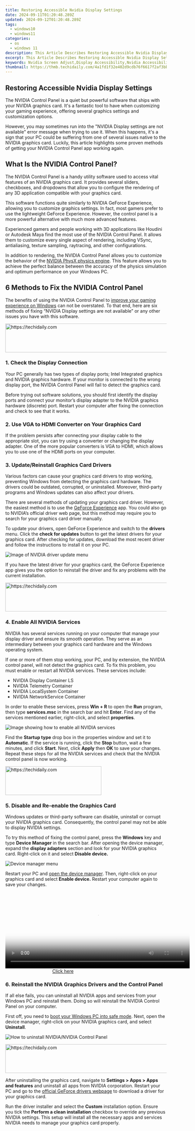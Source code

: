 ```yaml
---
title: Restoring Accessible Nvidia Display Settings
date: 2024-09-11T01:20:48.289Z
updated: 2024-09-12T01:20:48.289Z
tags:
  - windows10
  - windows11
categories:
  - os
  - windows 11
description: This Article Describes Restoring Accessible Nvidia Display Settings
excerpt: This Article Describes Restoring Accessible Nvidia Display Settings
keywords: Nvidia Screen Adjust,Display Accessibility,Nvidia Accessibility Controls,Nvidia Display Restore,Disability Screen Setting,Adaptive Nvidia Viewing,Accessible Nvidia Settings
thumbnail: https://thmb.techidaily.com/4a1fd1f32e402d9cdb76f6617f2af3bb610c32d546a576cbb651a68afaa24695.jpg
---
```


## Restoring Accessible Nvidia Display Settings

 The NVIDIA Control Panel is a quiet but powerful software that ships with your NVIDIA graphics card. It's a fantastic tool to have when customizing your gaming experience, offering several graphics settings and customization options.

 However, you may sometimes run into the "NVIDIA Display settings are not available" error message when trying to use it. When this happens, it's a sign that your PC could be suffering from one of several issues native to the NVIDIA graphics card. Luckily, this article highlights some proven methods of getting your NVIDIA Control Panel app working again.

## What Is the NVIDIA Control Panel?

 The NVIDIA Control Panel is a handy utility software used to access vital features of an NVIDIA graphics card. It provides several sliders, checkboxes, and dropdowns that allow you to configure the rendering of any 3D application compatible with your graphics card.

 This software functions quite similarly to NVIDIA GeForce Experience, allowing you to customize graphics settings. In fact, most gamers prefer to use the lightweight GeForce Experience. However, the control panel is a more powerful alternative with much more advanced features.

 Experienced gamers and people working with 3D applications like Houdini or Autodesk Maya find the most use of the NVIDIA Control Panel. It allows them to customize every single aspect of rendering, including VSync, antialiasing, texture sampling, raytracing, and other configurations.

 In addition to rendering, the NVIDIA Control Panel allows you to customize the behavior of the [NVIDIA PhysX physics engine](https://developer.nvidia.com/physx-sdk). This feature allows you to achieve the perfect balance between the accuracy of the physics simulation and optimum performance on your Windows PC.

## 6 Methods to Fix the NVIDIA Control Panel

 The benefits of using the NVIDIA Control Panel to [improve your gaming experience on Windows](https://www.makeuseof.com/improve-gaming-experience-windows-11/) can not be overstated. To that end, here are six methods of fixing “NVIDIA Display settings are not available” or any other issues you have with this software.





<!-- affiliate ads begin -->
<a href="https://ephamedtechinc.pxf.io/c/5597632/2130530/26400" target="_top" id="2130530">
  <img src="//a.impactradius-go.com/display-ad/26400-2130530" border="0" alt="https://techidaily.com" width="728" height="90"/>
</a>
<img height="0" width="0" src="https://ephamedtechinc.pxf.io/i/5597632/2130530/26400" style="position:absolute;visibility:hidden;" border="0" />
<!-- affiliate ads end -->




### 1\. Check the Display Connection

 Your PC generally has two types of display ports; Intel Integrated graphics and NVIDIA graphics hardware. If your monitor is connected to the wrong display port, the NVIDIA Control Panel will fail to detect the graphics card.

 Before trying out software solutions, you should first identify the display ports and connect your monitor’s display adapter to the NVIDIA graphics hardware (discrete) port. Restart your computer after fixing the connection and check to see that it works.

### 2\. Use VGA to HDMI Converter on Your Graphics Card

 If the problem persists after connecting your display cable to the appropriate slot, you can try using a converter or changing the display adapter. One of the more popular converters is VGA to HDMI, which allows you to use one of the HDMI ports on your computer.

### 3\. Update/Reinstall Graphics Card Drivers

 Various factors can cause your graphics card drivers to stop working, preventing Windows from detecting the graphics card hardware. The drivers could be outdated, corrupted, or uninstalled. Moreover, third-party programs and Windows updates can also affect your drivers.

 There are several methods of updating your graphics card driver. However, the easiest method is to use the [GeForce Experience](https://www.makeuseof.com/tag/geforce-experience-use-si/) app. You could also go to NVIDIA’s official driver web page, but this method may require you to search for your graphics card driver manually.

 To update your drivers, open GeForce Experience and switch to the **drivers** menu. Click the **check for updates** button to get the latest drivers for your graphics card. After checking for updates, download the most recent driver and follow the instructions to install it on your PC.

![Image of NVIDIA driver update menu](https://static1.makeuseofimages.com/wordpress/wp-content/uploads/2022/10/driver_update.jpg)

 If you have the latest driver for your graphics card, the GeForce Experience app gives you the option to reinstall the driver and fix any problems with the current installation.





<!-- affiliate ads begin -->
<a href="https://ephamedtechinc.pxf.io/c/5597632/2139322/26400" target="_top" id="2139322">
  <img src="//a.impactradius-go.com/display-ad/26400-2139322" border="0" alt="https://techidaily.com" width="728" height="90"/>
</a>
<img height="0" width="0" src="https://ephamedtechinc.pxf.io/i/5597632/2139322/26400" style="position:absolute;visibility:hidden;" border="0" />
<!-- affiliate ads end -->




### 4\. Enable All NVIDIA Services

 NVIDIA has several services running on your computer that manage your display driver and ensure its smooth operation. They serve as an intermediary between your graphics card hardware and the Windows operating system.

 If one or more of them stop working, your PC, and by extension, the NVIDIA control panel, will not detect the graphics card. To fix this problem, you must enable or restart all NVIDIA services. These services include:

* NVIDIA Display Container LS
* NVIDIA Telemetry Container
* NVIDIA LocalSystem Container
* NVIDIA NetworkService Container

 In order to enable these services, press **Win + R** to open the **Run** program, then type **services.msc** in the search bar and hit **Enter**. Find any of the services mentioned earlier, right-click, and select **properties**.

![Image showing how to enable all NVIDIA services](https://static1.makeuseofimages.com/wordpress/wp-content/uploads/2022/10/services.jpg)

 Find the **Startup type** drop box in the properties window and set it to **Automatic**. If the service is running, click the **Stop** button, wait a few minutes, and click **Start**. Next, click **Apply** then **OK** to save your changes. Repeat these steps for all the NVIDIA services and check that the NVIDIA control panel is now working.





<!-- affiliate ads begin -->
<a href="https://review-au.sjv.io/c/5597632/2098704/14409" target="_top" id="2098704">
  <img src="//a.impactradius-go.com/display-ad/14409-2098704" border="0" alt="https://techidaily.com" width="300" height="90"/>
</a>
<img height="0" width="0" src="https://review-au.sjv.io/i/5597632/2098704/14409" style="position:absolute;visibility:hidden;" border="0" />
<!-- affiliate ads end -->




### 5\. Disable and Re-enable the Graphics Card

 Windows updates or third-party software can disable, uninstall or corrupt your NVIDIA graphics card. Consequently, the control panel may not be able to display NVIDIA settings.

 To try this method of fixing the control panel, press the **Windows** key and type **Device Manager** in the search bar. After opening the device manager, expand the **display adapters** section and look for your NVIDIA graphics card. Right-click on it and select **Disable device.**

![Device manager menu](https://static1.makeuseofimages.com/wordpress/wp-content/uploads/2022/10/device_manager.jpg)

 Restart your PC and [open the device manager](https://www.makeuseof.com/windows-open-device-manager/). Then, right-click on your graphics card and select **Enable device.** Restart your computer again to save your changes.





<!-- affiliate ads begin -->
<span id="1982462">
					<video width="576" height="240" style="cursor:pointer"
           poster="//a.impactradius-go.com/display-clicktoplayimage/1982462.png"
           onclick="if(!this.playClicked){this.play();this.setAttribute('controls',true);this.playClicked=true;}">
	   <source src="//a.impactradius-go.com/display-ad/22993-1982462">
	   <img src="//a.impactradius-go.com/display-clicktoplayimage/1982462.png" style="border: none; height: 100%; width: 100%; object-fit: contain">
	</video>
	<div style="width:360px;text-align:center"><a href="javascript:window.open(decodeURIComponent('https%3A%2F%2Fhomestyler.sjv.io%2Fc%2F5597632%2F1982462%2F22993'), '_blank');void(0);">Click here</a></div>
</span>
<img height="0" width="0" src="https://imp.pxf.io/i/5597632/1982462/22993" style="position:absolute;visibility:hidden;" border="0" />
<!-- affiliate ads end -->




### 6\. Reinstall the NVIDIA Graphics Drivers and the Control Panel

 If all else fails, you can uninstall all NVIDIA apps and services from your Windows PC and reinstall them. Doing so will reinstall the NVIDIA Control Panel on your computer.

 First off, you need to [boot your Windows PC into safe mode](https://www.makeuseof.com/windows-11-boot-safe-mode/). Next, open the device manager, right-click on your NVIDIA graphics card, and select **Uninstall**.

![How to uninstall NVIDIA/NVIDIA Control Panel](https://static1.makeuseofimages.com/wordpress/wp-content/uploads/2022/10/uninstall_nvidia.jpg)





<!-- affiliate ads begin -->
<a href="https://ephamedtechinc.pxf.io/c/5597632/2136624/26400" target="_top" id="2136624">
  <img src="//a.impactradius-go.com/display-ad/26400-2136624" border="0" alt="https://techidaily.com" width="728" height="90"/>
</a>
<img height="0" width="0" src="https://ephamedtechinc.pxf.io/i/5597632/2136624/26400" style="position:absolute;visibility:hidden;" border="0" />
<!-- affiliate ads end -->




 After uninstalling the graphics card, navigate to **Settings > Apps > Apps and features** and uninstall all apps from NVIDIA corporation. Restart your PC and go to the [official GeForce drivers webpage](https://www.nvidia.com/en-us/geforce/drivers/) to download a driver for your graphics card.

 Run the driver installer and select the **Custom** installation option. Ensure you tick the **Perform a clean installation** checkbox to override any previous NVIDIA settings. This setup will install all the necessary apps and services NVIDIA needs to manage your graphics card properly.





<!-- affiliate ads begin -->
<span id="701707">
					<video width="1536" height="864" style="cursor:pointer"
           poster="//a.impactradius-go.com/display-clicktoplayimage/701707.png"
           onclick="if(!this.playClicked){this.play();this.setAttribute('controls',true);this.playClicked=true;}">
	   <source src="//a.impactradius-go.com/display-ad/7443-701707">
	   <img src="//a.impactradius-go.com/display-clicktoplayimage/701707.png" style="border: none; height: 100%; width: 100%; object-fit: contain">
	</video>
	<div style="width:960px;text-align:center"><a href="javascript:window.open(decodeURIComponent('https%3A%2F%2Fappsumo.8odi.net%2Fc%2F5597632%2F701707%2F7443'), '_blank');void(0);">Click here</a></div>
</span>
<img height="0" width="0" src="https://imp.pxf.io/i/5597632/701707/7443" style="position:absolute;visibility:hidden;" border="0" />
<!-- affiliate ads end -->




## How to Get the Most Out of the NVIDIA Control Panel

![NVIDIA's control panel menu](https://static1.makeuseofimages.com/wordpress/wp-content/uploads/2022/10/control_panel.jpg)

 Before [using the NVIDIA Control Panel to customize your graphic settings](https://www.makeuseof.com/how-to-customize-graphics-settings-nvidia-control-panel-geforce-experience/), you must ensure it is properly installed on your computer. You can right-click on an empty portion of your desktop and select NVIDIA Control Panel in the pop-up menu. Alternatively, press the **Win** key and search for the NVIDIA Control panel.

 If you can’t find this software using either method, you can follow our guide on [how to fix a missing NVIDIA Control Panel](https://www.makeuseof.com/windows-11-10-missing-nvidia-control-panel/).

 Opening the NVIDIA Control Panel for the first time presents you with a quick settings menu that allows you to balance performance and quality using a slider control. If you want finer-grained control of your graphics settings, navigate to the **Manage 3D settings** section.

![NVIDIA Control Panel](https://static1.makeuseofimages.com/wordpress/wp-content/uploads/2023/07/nvidia-control-panel-1.jpg)





<!-- affiliate ads begin -->
<a href="https://appsumo.8odi.net/c/5597632/2137393/7443" target="_top" id="2137393">
  <img src="//a.impactradius-go.com/display-ad/7443-2137393" border="0" alt="https://techidaily.com" width="300" height="90"/>
</a>
<img height="0" width="0" src="https://appsumo.8odi.net/i/5597632/2137393/7443" style="position:absolute;visibility:hidden;" border="0" />
<!-- affiliate ads end -->




 While the graphics quality of most applications largely depends on the hardware, the NVIDIA Control Panel helps to improve resolution and provide better picture quality. You can tweak anisotropic filtering or DLSS to get sharper images and much higher resolutions than the application supports.

 These settings can be applied globally or customized for individual applications. You can also choose your preferred graphics processor or let the PC decide based on available power and application requirements.





<!-- affiliate ads begin -->
<a href="https://wigfever.sjv.io/c/5597632/2014854/22899" target="_top" id="2014854">
  <img src="//a.impactradius-go.com/display-ad/22899-2014854" border="0" alt="https://techidaily.com" width="728" height="90"/>
</a>
<img height="0" width="0" src="https://wigfever.sjv.io/i/5597632/2014854/22899" style="position:absolute;visibility:hidden;" border="0" />
<!-- affiliate ads end -->




## The Future of Gaming Graphics

 The NVIDIA control panel is important for any serious gamer that wants a competitive advantage over their contemporaries. Hence, you must ensure that it works correctly on your Windows PC. Luckily, we have outlined several methods you can try to fix any problems with this software.

 If you’re still not convinced of the usefulness of the NVIDIA control panel, perhaps NVIDIA’s DLSS will sway you. Similar to AMD’s FSR, this software promises to revolutionize gaming graphics. It employs artificial intelligence and other software solutions to generate high-quality frames from low-quality input.

 If your graphics card supports DLSS, you can use GeForce Experience or NVIDIA Control Panel to customize its settings.

 The NVIDIA Control Panel is a quiet but powerful software that ships with your NVIDIA graphics card. It's a fantastic tool to have when customizing your gaming experience, offering several graphics settings and customization options.

 However, you may sometimes run into the "NVIDIA Display settings are not available" error message when trying to use it. When this happens, it's a sign that your PC could be suffering from one of several issues native to the NVIDIA graphics card. Luckily, this article highlights some proven methods of getting your NVIDIA Control Panel app working again.



<ins class="adsbygoogle"
      style="display:block"
      data-ad-client="ca-pub-7571918770474297"
      data-ad-slot="8358498916"
      data-ad-format="auto"
      data-full-width-responsive="true"></ins>
